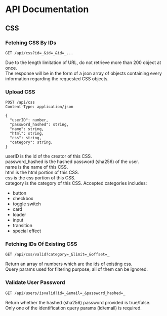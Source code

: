 # API Documentation
## CSS
### Fetching CSS By IDs
```http request
GET /api/css?id=_&id=_&id=_...
```
Due to the length limitation of URL, do not retrieve more than 200 object at once.  
The response will be in the form of a json array of objects containing every information regarding the requested CSS objects.  
### Upload CSS
```http request
POST /api/css
Content-Type: application/json

{
  "userID": number,
  "password_hashed": string,
  "name": string,
  "html": string,
  "css": string,
  "category": string,
}
```
userID is the id of the creator of this CSS.  
password_hashed is the hashed password (sha256) of the user.  
name is the name of this CSS.  
html is the html portion of this CSS.  
css is the css portion of this CSS.  
category is the category of this CSS. Accepted categories includes:
- button
- checkbox
- toggle switch
- card
- loader
- input
- transition
- special effect
  
### Fetching IDs Of Existing CSS
```http request
GET /api/css/valid?category=_&limit=_&offset=_
```

Return an array of numbers which are the ids of existing css.  
Query params used for filtering purpose, all of them can be ignored.  

### Validate User Password
```http request
GET /api/users/isvalid?id=_&email=_&password_hashed=_
```

Return whether the hashed (sha256) password provided is true/false.  
Only one of the identification query params (id/email) is required.  
